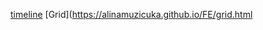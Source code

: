[timeline](https://alinamuzicuka.github.io/FE/timeline.html)
[Grid](https://alinamuzicuka.github.io/FE/grid.html
